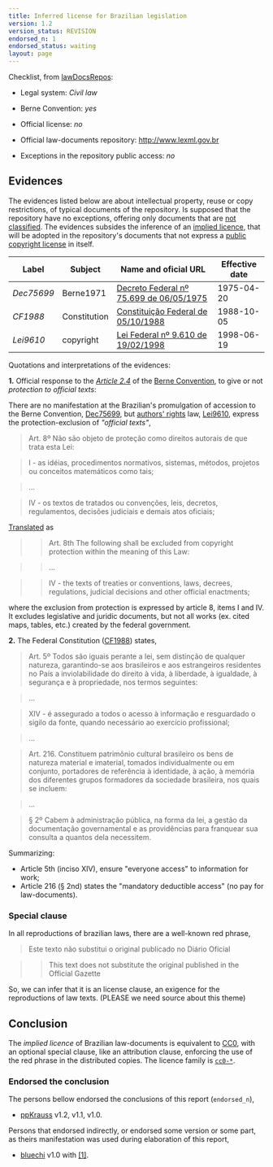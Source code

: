 ```yaml
---
title: Inferred license for Brazilian legislation
version: 1.2
version_status: REVISION
endorsed_n: 1
endorsed_status: waiting
layout: page
---
```


Checklist, from [lawDocsRepos](https://github.com/ppKrauss/openCitation/blob/master/data/lawDocsRepos.csv):

 * Legal system: *Civil law*

 * Berne Convention: *yes*

 * Official license: *no*

 * Official law-documents repository: http://www.lexml.gov.br

 * Exceptions in the repository public access: *no*

## Evidences

The evidences listed below are about intellectual property, reuse or copy restrictions, of typical documents of the repository. Is supposed that the repository have no exceptions, offering only documents that are [not classified](https://en.wikipedia.org/wiki/Classified_information).  The evidences subsides the inference of  an [implied licence](https://en.wikipedia.org/wiki/Implied_license), that will be adopted  in the repository's documents that not express a [public copyright license](https://en.wikipedia.org/wiki/Public_copyright_license) in itself.

Label  | Subject | Name and oficial URL | Effective date
---    | ---     | ---                  | ---
*Dec75699* | Berne1971 | [Decreto Federal nº 75.699 de 06/05/1975](http://www.lexml.gov.br/urn/urn:lex:br:federal:decreto:1975-05-06;75699) | 1975-04-20
*CF1988*  | Constitution | [Constituição Federal de 05/10/1988](http://www.lexml.gov.br/urn/urn:lex:br:federal:constituicao:1988-10-05;1988) | 1988-10-05
*Lei9610* | copyright | [Lei Federal nº 9.610 de 19/02/1998](http://www.lexml.gov.br/urn/urn:lex:br:federal:lei:1998-02-19;9610)| 1998-06-19

Quotations and interpretations of the evidences:

**1.** Official response to the  [*Article 2.4*](http://www.wipo.int/wipolex/en/treaties/text.jsp?file_id=283698#P89_12211) of the [Berne Convention](https://en.wikipedia.org/wiki/Berne_Convention), to give or not *protection to official texts*:

There are no manifestation at the Brazilian's promulgation of accession to the Berne Convention, [Dec75699](http://www.lexml.gov.br/urn/urn:lex:br:federal:decreto:1975-05-06;75699),  but [authors' rights](https://en.wikipedia.org/wiki/Authors%27_rights) law, [Lei9610](http://www.lexml.gov.br/urn/urn:lex:br:federal:lei:1998-02-19;9610), express the protection-exclusion of *"official texts"*,

>  Art. 8º Não são objeto de proteção como direitos autorais de que trata esta Lei:

> I - as idéias, procedimentos normativos, sistemas, métodos, projetos ou conceitos matemáticos como tais;

> ...

> IV - os textos de tratados ou convenções, leis, decretos, regulamentos, decisões judiciais e demais atos oficiais;


[Translated](http://english.tse.jus.br/arquivos/federal-constitution) as

>> Art. 8th The following shall be excluded from copyright protection within the meaning of this Law:

>> ...

>> IV - the texts of treaties or conventions, laws, decrees, regulations, judicial decisions and other official enactments;

where the exclusion from protection is expressed by article 8, items I and IV.
It excludes legislative and juridic documents, but not all works (ex. cited maps, tables, etc.) created by the federal government.


**2.** The Federal Constitution ([CF1988](http://www.lexml.gov.br/urn/urn:lex:br:federal:constituicao:1988-10-05;1988)) states,

> Art. 5º Todos são iguais perante a lei, sem distinção de qualquer natureza, garantindo-se aos brasileiros e aos estrangeiros residentes no País a inviolabilidade do direito à vida, à liberdade, à igualdade, à segurança e à propriedade, nos termos seguintes:

>  ...

> XIV - é assegurado a todos o acesso à informação e resguardado o sigilo da fonte, quando necessário ao exercício profissional; 

>  ...

>  Art. 216. Constituem patrimônio cultural brasileiro os bens de natureza material e imaterial, tomados individualmente ou em conjunto, portadores de referência à identidade, à ação, à memória dos diferentes grupos formadores da sociedade brasileira, nos quais se incluem: 

> ...

>  § 2º Cabem à administração pública, na forma da lei, a gestão da documentação governamental e as providências para franquear sua consulta a quantos dela necessitem. 

Summarizing: 
* Article 5th (inciso XIV), ensure "everyone access" to information for work;
* Article 216 (§ 2nd) states the "mandatory deductible access" (no pay for law-documents).

### Special clause
In all reproductions of brazilian laws, there are a well-known red phrase,

> Este texto não substitui o original publicado no Diário Oficial

>  > This text does not substitute the original published in the Official Gazette

So, we can infer  that it is an license clause, an exigence for  the reproductions of law texts. (PLEASE we need source about this theme) 

## Conclusion

The  *implied licence* of Brazilian law-documents is equivalent to [CC0](https://creativecommons.org/publicdomain/zero/1.0/legalcode),  with an optional special clause, like an attribution clause, enforcing the use of the red phrase in the distributed copies. The licence family is [`cc0-*`](https://github.com/ppKrauss/licenses/blob/master/data/families.csv).

### Endorsed the conclusion
The persons bellow endorsed the conclusions of this report (`endorsed_n`),
* [ppKrauss](https://github.com/ppKrauss) v1.2, v1.1, v1.0.

Persons that endorsed indirectly, or endorsed some version or some part, as theirs manifestation was used during elaboration of this report,
* [bluechi](https://github.com/bluechi) v1.0 with [[1]](https://github.com/okfn/opendefinition/issues/114#issuecomment-122265499).
